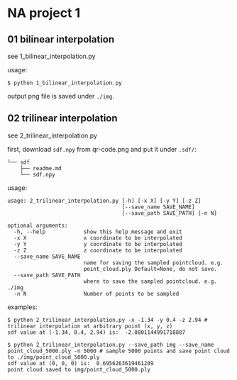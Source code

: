 # NA project 1

## 01 bilinear interpolation

see 1_bilinear_interpolation.py

usage:

```shell
$ python 1_bilinear_interpolation.py
```

output png file is saved under `./img`.

## 02 trilinear interpolation

see 2_trilinear_interpolation.py

first, download `sdf.npy` from qr-code.png and put it under `.sdf/`:

```
└── sdf
    ├── readme.md
    └── sdf.npy
```

usage:
```shell
usage: 2_trilinear_interpolation.py [-h] [-x X] [-y Y] [-z Z]
                                    [--save_name SAVE_NAME]
                                    [--save_path SAVE_PATH] [-n N]

optional arguments:
  -h, --help            show this help message and exit
  -x X                  x coordinate to be interpolated
  -y Y                  y coordinate to be interpolated
  -z Z                  z coordinate to be interpolated
  --save_name SAVE_NAME
                        name for saving the sampled pointcloud. e.g.
                        point_cloud.ply Default=None, do not save.
  --save_path SAVE_PATH
                        where to save the sampled pointcloud. e.g. ./img
  -n N                  Number of points to be sampled
```

examples:

```shell
$ python 2_trilinear_interpolation.py -x -1.34 -y 0.4 -z 2.94 # trilinear interpolation at arbitrary point (x, y, z)
sdf value at (-1.34, 0.4, 2.94) is:  -2.0801144991718887

$ python 2_trilinear_interpolation.py --save_path img --save_name point_cloud_5000.ply -n 5000 # sample 5000 points and save point cloud to ./img/point_cloud_5000.ply
sdf value at (0, 0, 0) is:  0.6956263619461209
point cloud saved to img/point_cloud_5000.ply
```